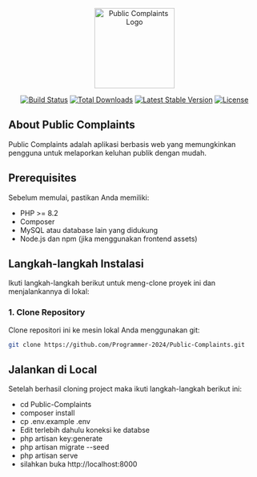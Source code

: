 <p align="center"><img src="https://raw.githubusercontent.com/Programmer-2024/Public-Complaints/refs/heads/master/public/images/adu.png?token=GHSAT0AAAAAACVWLE5F6XH7ZBZVPN7QDV2AZYODHNA" style="width: 160px; height: auto !important;" alt="Public Complaints Logo"></p>

<p align="center">
<a href="https://github.com/laravel/framework/actions"><img src="https://github.com/laravel/framework/workflows/tests/badge.svg" alt="Build Status"></a>
<a href="https://packagist.org/packages/laravel/framework"><img src="https://img.shields.io/packagist/dt/laravel/framework" alt="Total Downloads"></a>
<a href="https://packagist.org/packages/laravel/framework"><img src="https://img.shields.io/packagist/v/laravel/framework" alt="Latest Stable Version"></a>
<a href="https://packagist.org/packages/laravel/framework"><img src="https://img.shields.io/packagist/l/laravel/framework" alt="License"></a>
</p>

## About Public Complaints

Public Complaints adalah aplikasi berbasis web yang memungkinkan pengguna untuk melaporkan keluhan publik dengan mudah.

## Prerequisites

Sebelum memulai, pastikan Anda memiliki:

- PHP >= 8.2
- Composer
- MySQL atau database lain yang didukung
- Node.js dan npm (jika menggunakan frontend assets)

## Langkah-langkah Instalasi

Ikuti langkah-langkah berikut untuk meng-clone proyek ini dan menjalankannya di lokal:

### 1. Clone Repository

Clone repositori ini ke mesin lokal Anda menggunakan git:

```bash
git clone https://github.com/Programmer-2024/Public-Complaints.git
```

## Jalankan di Local

Setelah berhasil cloning project maka ikuti langkah-langkah berikut ini:

- cd Public-Complaints
- composer install
- cp .env.example .env
- Edit terlebih dahulu koneksi ke databse
- php artisan key:generate
- php artisan migrate --seed
- php artisan serve
- silahkan buka http://localhost:8000